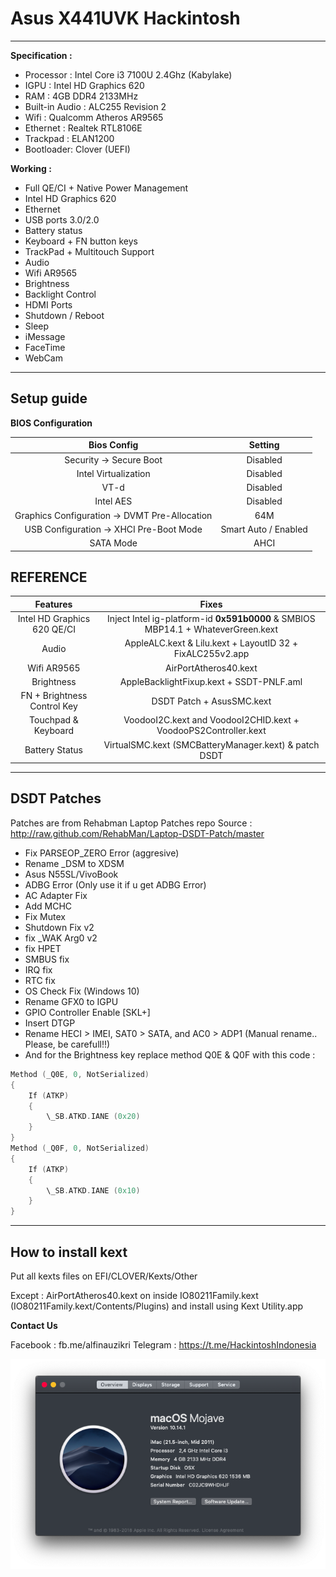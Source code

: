 # Asus X441UVK Hackintosh

-------
**Specification :**

 - Processor : Intel Core i3 7100U 2.4Ghz (Kabylake)
 - IGPU : Intel HD Graphics 620
 - RAM : 4GB DDR4 2133MHz 
 - Built-in Audio : ALC255 Revision 2
 - Wifi : Qualcomm Atheros AR9565
 - Ethernet : Realtek RTL8106E
 - Trackpad : ELAN1200
 - Bootloader: Clover (UEFI)
 

**Working :**

 - Full QE/CI + Native Power Management
 - Intel HD Graphics 620
 - Ethernet
 - USB ports 3.0/2.0
 - Battery status
 - Keyboard + FN button keys
 - TrackPad + Multitouch Support
 - Audio
 - Wifi AR9565
 - Brightness
 - Backlight Control
 - HDMI Ports
 - Shutdown / Reboot
 - Sleep
 - iMessage
 - FaceTime
 - WebCam
 

----------

**Setup guide**
-----------

**BIOS Configuration**

Bios Config | Setting 
:---:| :---:
Security -> Secure Boot | Disabled
Intel Virtualization    | Disabled
VT-d | Disabled
Intel AES | Disabled
Graphics Configuration -> DVMT Pre-Allocation | 64M
USB Configuration -> XHCI Pre-Boot Mode | Smart Auto / Enabled
SATA Mode | AHCI


**REFERENCE**
--------------

| Features  |   Fixes      |
| :------------: | :------------: |
|     Intel HD Graphics 620 QE/CI           |   Inject Intel  ig-platform-id **0x591b0000**   & SMBIOS MBP14.1 + WhateverGreen.kext       |   
| Audio |        AppleALC.kext & Lilu.kext + LayoutID 32 + FixALC255v2.app        |  
| Wifi AR9565 | AirPortAtheros40.kext
| Brightness |  AppleBacklightFixup.kext + SSDT-PNLF.aml
| FN + Brightness Control Key | DSDT Patch + AsusSMC.kext | 
| Touchpad & Keyboard  | VoodooI2C.kext and VoodooI2CHID.kext + VoodooPS2Controller.kext
| Battery Status | VirtualSMC.kext (SMCBatteryManager.kext) & patch DSDT

----------------

**DSDT Patches**
---------------

Patches are from Rehabman Laptop Patches repo Source :  http://raw.github.com/RehabMan/Laptop-DSDT-Patch/master

- Fix PARSEOP_ZERO Error (aggresive)
- Rename _DSM to XDSM
- Asus N55SL/VivoBook
- ADBG Error (Only use it if u get ADBG Error)
- AC Adapter Fix
- Add MCHC
- Fix Mutex
- Shutdown Fix v2
- fix _WAK  Arg0 v2
- fix HPET
- SMBUS fix
- IRQ fix
- RTC fix
- OS Check Fix (Windows 10)
- Rename GFX0 to IGPU
- GPIO Controller Enable [SKL+]
- Insert DTGP
- Rename HECI > IMEI, SAT0 > SATA, and AC0 > ADP1 (Manual rename.. Please, be carefull!!)
- And for the Brightness key replace method Q0E & Q0F with this code :

```c
Method (_Q0E, 0, NotSerialized)  
{
    If (ATKP)
    {
        \_SB.ATKD.IANE (0x20)
    }
}
Method (_Q0F, 0, NotSerialized)
{
    If (ATKP)
    {
        \_SB.ATKD.IANE (0x10)
    }
}
```

---------------

**How to install kext**
---------------

Put all kexts files on EFI/CLOVER/Kexts/Other

Except : AirPortAtheros40.kext on inside IO80211Family.kext (IO80211Family.kext/Contents/Plugins) and install using Kext Utility.app


**Contact Us**

Facebook : fb.me/alfinauzikri
Telegram : https://t.me/HackintoshIndonesia

![about0](./screenshot/about0.png)
